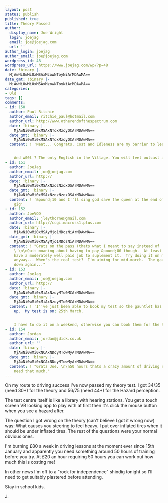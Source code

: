 ```yaml
---
layout: post
status: publish
published: true
title: Theory Passed
author:
  display_name: Joe Wright
  login: joejag
  email: joe@joejag.com
  url: ''
author_login: joejag
author_email: joe@joejag.com
wordpress_id: 48
wordpress_url: https://www.joejag.com/wp/?p=48
date: !binary |-
  MjAwNi0wMi0xMSAxMzowNToyNiArMDAwMA==
date_gmt: !binary |-
  MjAwNi0wMi0xMSAxMzowNToyNiArMDAwMA==
categories:
- Old
tags: []
comments:
- id: 150
  author: Paul Ritchie
  author_email: ritchie_paul@hotmail.com
  author_url: http://www.otherendofthespectrum.com
  date: !binary |-
    MjAwNi0wMi0xMSAxNToxMzoyOCArMDAwMA==
  date_gmt: !binary |-
    MjAwNi0wMi0xMSAxNToxMzoyOCArMDAwMA==
  content: ! 'Neat... Congrats. Cost and Idleness are my barrier to learning.


    And w00t ? The only English in the Village. You will feel outcast at rfi2006'
- id: 151
  author: JoeJag
  author_email: joe@joejag.com
  author_url: http://
  date: !binary |-
    MjAwNi0wMi0xMSAxNzozNzoxOSArMDAwMA==
  date_gmt: !binary |-
    MjAwNi0wMi0xMSAxNzozNzoxOSArMDAwMA==
  content: ! '&pound;10 and I''ll sing god save the queen at the end of the
    gig'
- id: 152
  author: JoeVOD
  author_email: jleythorne@gmail.com
  author_url: http://ccgi.macross1.plus.com
  date: !binary |-
    MjAwNi0wMi0xMSAyMjo1MDozNiArMDAwMA==
  date_gmt: !binary |-
    MjAwNi0wMi0xMSAyMjo1MDozNiArMDAwMA==
  content: ! "Gratz on the pass (thats what I meant to say instead of 'Ha ha ha pwnd').
    \ \n\nQuit moaning about having to pay &pound;80 though.  At least you
    have a moderately well paid job to suplement it.  Try doing it on my wage.  But
    anyway... When's the real test?  I'm aiming for mid-march.  The gauntlet is thrown
    down again..."
- id: 153
  author: JoeJag
  author_email: joe@joejag.com
  author_url: http://
  date: !binary |-
    MjAwNi0wMi0xMiAxNzoyMTo0MCArMDAwMA==
  date_gmt: !binary |-
    MjAwNi0wMi0xMiAxNzoyMTo0MCArMDAwMA==
  content: ! 'I''ve just been able to book my test so the gauntlet has been picked
    up.  My test is on: 25th March.


    I have to do it on a weekend, otherwise you can book them for the 9th March atm.'
- id: 154
  author: Jordan
  author_email: jordan@jdick.co.uk
  author_url: ''
  date: !binary |-
    MjAwNi0wMi0xNCAxNDoyMTowMyArMDAwMA==
  date_gmt: !binary |-
    MjAwNi0wMi0xNCAxNDoyMTowMyArMDAwMA==
  content: ! "Gratz Joe. \n\n50 hours thats a crazy amount of driving no way do u
    need that much."
---
```

<p>On my route to driving success I've now passed my theory test.  I got 34/35 (need 30+) for the theory and 56/75 (need 44+) for the Hazard perception.  </p>
<p>The test centre itself is like a library with hearing stations.  You get a touch screen VB looking app to play with at first then it's click the mouse button when you see a hazard after.</p>
<p>The question I got wrong on the theory (can't believe I got it wrong now) was: What causes you steering to feel heavy.  I put over inflated tires when it should be under inflated tires.  The rest of the questions were your normal obvious ones.</p>
<p>I'm burning &pound;80 a week in driving lessons at the moment ever since 15th January and apparently you need something around 50 hours of training before you try.  At &pound;20 an hour requiring 50 hours you can work out how much this is costing me!</p>
<p>In other news I'm off to a "rock for independence" shindig tonight so I'll need to get suitably plastered before attending.</p>
<p>Stay in school kids.</p>
<p>J.</p>
